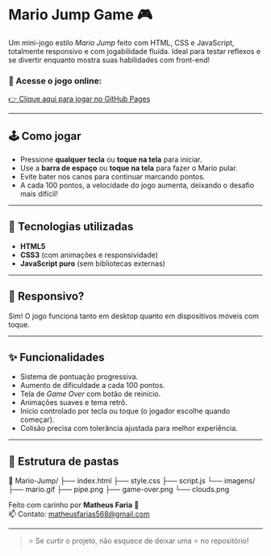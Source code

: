 # Mario Jump Game 🎮

Um mini-jogo estilo *Mario Jump* feito com HTML, CSS e JavaScript, totalmente responsivo e com jogabilidade fluida. Ideal para testar reflexos e se divertir enquanto mostra suas habilidades com front-end!

### 🔗 Acesse o jogo online:
[👉 Clique aqui para jogar no GitHub Pages](https://for568.github.io/Mario-Jump/)

---

## 🕹️ Como jogar

- Pressione **qualquer tecla** ou **toque na tela** para iniciar.
- Use a **barra de espaço** ou **toque na tela** para fazer o Mario pular.
- Evite bater nos canos para continuar marcando pontos.
- A cada 100 pontos, a velocidade do jogo aumenta, deixando o desafio mais difícil!

---

## 🧠 Tecnologias utilizadas

- **HTML5**  
- **CSS3** (com animações e responsividade)
- **JavaScript puro** (sem bibliotecas externas)

---

## 📱 Responsivo?

Sim! O jogo funciona tanto em desktop quanto em dispositivos móveis com toque.

---

## ✨ Funcionalidades

- Sistema de pontuação progressiva.
- Aumento de dificuldade a cada 100 pontos.
- Tela de *Game Over* com botão de reinício.
- Animações suaves e tema retrô.
- Início controlado por tecla ou toque (o jogador escolhe quando começar).
- Colisão precisa com tolerância ajustada para melhor experiência.

---

## 📂 Estrutura de pastas

📁 Mario-Jump/ ├── index.html ├── style.css ├── script.js └── imagens/ ├── mario.gif ├── pipe.png ├── game-over.png └── clouds.png

Feito com carinho por **Matheus Faria** 💙  
📫 Contato: matheusfarias568@gmail.com

---

> ⭐ Se curtir o projeto, não esquece de deixar uma ⭐ no repositório!
